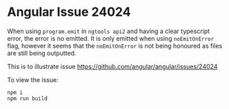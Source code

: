 
# Angular Issue 24024

When using `program.emit` in `ngtools api2` and having a clear typescript error, the error is no emitted. It is only emitted when using `noEmitOnError` flag, however it seems that the `noEmitOnError` is not being honoured as files are still being outputted.

This is to illustrate issue https://github.com/angular/angular/issues/24024

To view the issue:
```
npm i
npm run build
```